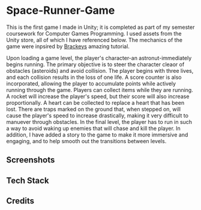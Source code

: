 # Space-Runner-Game

This is the first game I made in Unity; it is completed as part of my semester coursework for Computer Games Programming. I used assets from the Unity store, all of which I have referenced below. The mechanics of the game were inpsired by [Brackeys](https://pages.github.com/) amazing tutorial. 

Upon loading a game level, the player's character-an astronut-immediately begins running. The primary objective is to steer the character cleaor of obstacles (asteroids) and avoid collision. The player begins with three lives, and each collision results in the loss of one life. A score counter is also incorporated, allowing the player to accumulate points while actively running through the game. Players can collect items while they are running. A rocket will increase the player's speed, but their score will also increase proportionally. A heart can be collected to replace a heart that has been lost. There are traps marked on the ground that, when stepped on, will cause the player's speed to increase drastically, making it very difficult to manuever through obstacles. In the final level, the player has to run in such a way to avoid waking up enemies that will chase and kill the player. In addition, I have added a story to the game to make it more immersive and engaging, and to help smooth out the transitions between levels.

## Screenshots




## Tech Stack 



## Credits

